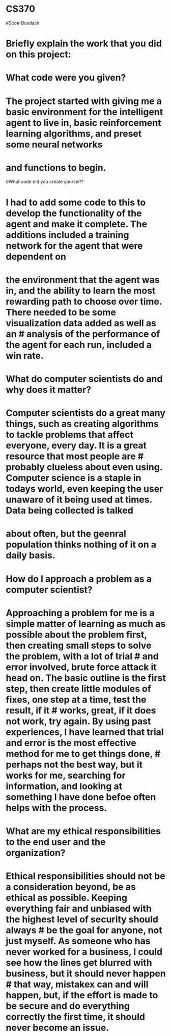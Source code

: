 # CS370
#Scotr Bosdash
# Briefly explain the work that you did on this project: 
# What code were you given? 
# The project started with giving me a basic environment for the intelligent agent to live in, basic reinforcement learning algorithms, and preset some neural networks 
#     and functions to begin.
#What code did you create yourself?
# I had to add some code to this to develop the functionality of the agent and make it complete. The additions included a training network for the agent that were dependent on 
#     the environment that the agent was in, and the ability to learn the most rewarding path to choose over time. There needed to be some visualization data added as well as an #     analysis of the performance of the agent for each run, included a win rate.
# What do computer scientists do and why does it matter?
# Computer scientists do a great many things, such as creating algorithms to tackle problems that affect everyone, every day. It is a great resource that most people are         #     probably clueless about even using. Computer science is a staple in todays world, even keeping the user unaware of it being used at times. Data being collected is talked 
#     about often, but the geenral population thinks nothing of it on a daily basis.
# How do I approach a problem as a computer scientist?
# Approaching a problem for me is a simple matter of learning as much as possible about the problem first, then creating small steps to solve the problem, with a lot of trial   #     and error involved, brute force attack it head on. The basic outline is the first step, then create little modules of fixes, one step at a time, test the result, if it    #     works, great, if it does not work, try again. By using past experiences, I have learned that trial and error is the most effective method for me to get things done,       #     perhaps not the best way, but it works for me, searching for information, and looking at something I have done befoe often helps with the process.
# What are my ethical responsibilities to the end user and the organization?
# Ethical responsibilities should not be a consideration beyond, be as ethical as possible. Keeping everything fair and unbiased with the highest level of security should always #     be the goal for anyone, not just myself. As someone who has never worked for a business, I could see how the lines get blurred with business, but it should never happen    #    that way, mistakex can and will happen, but, if the effort is made to be secure and do everything correctly the first time, it should never become an issue.
